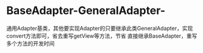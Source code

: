 # BaseAdapter-GeneralAdapter-
通用Adapter基类，其他要实现Adapter的只要继承此类GeneralAdapter，实现convert方法即可，省去重写getView等方法，节省
直接继承BaseAdapter，重写多个方法的开发时间
